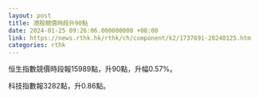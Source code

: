 ```yaml
---
layout: post
title: 港股競價時段升90點
date: 2024-01-25 09:26:06.000000000 +08:00
link: https://news.rthk.hk/rthk/ch/component/k2/1737691-20240125.htm
categories: rthk
---
```


恒生指數競價時段報15989點，升90點，升幅0.57%。

科技指數報3282點，升0.86點。
